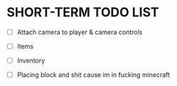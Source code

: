 # SHORT-TERM TODO LIST
- [ ] Attach camera to player & camera controls
- [ ] Items
- [ ] Inventory
- [ ] Placing block and shit cause im in fucking minecraft

